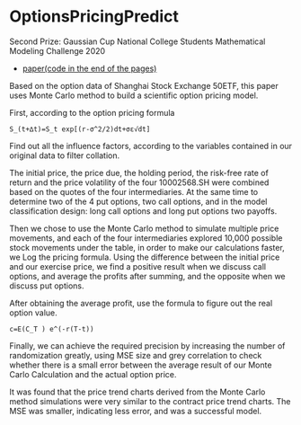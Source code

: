 # OptionsPricingPredict
Second Prize: Gaussian Cup National College Students Mathematical Modeling Challenge 2020 
 - [paper(code in the end of the pages)](https://github.com/dorothy110/OptionsPricingPredict/blob/main/D%E7%BB%84-C%E9%A2%98.pdf)
 
Based on the option data of Shanghai Stock Exchange 50ETF, this paper uses Monte Carlo method to build a scientific option pricing model.

First, according to the option pricing formula
```
S_(t+∆t)=S_t exp⁡[(r-σ^2/2)dt+σε√dt]
```

Find out all the influence factors, according to the variables contained in our original data to filter collation. 

The initial price, the price due, the holding period, the risk-free rate of return and the price volatility of the four 10002568.SH  were combined based on the quotes of the four intermediaries. At the same time to determine two of the 4 put options, two call options, and in the model classification design: long call options and long put options two payoffs.

Then we chose to use the Monte Carlo method to simulate multiple price movements, and each of the four intermediaries explored 10,000 possible stock movements under the table, in order to make our calculations faster, we Log the pricing formula. Using the difference between the initial price and our exercise price, we find a positive result when we discuss call options, and average the profits after summing, and the opposite when we discuss put options. 

After obtaining the average profit, use the formula to figure out the real option value.
```
c=E(C_T ) e^(-r(T-t))
```

Finally, we can achieve the required precision by increasing the number of randomization greatly, using MSE size and grey correlation to check whether there is a small error between the average result of our Monte Carlo Calculation and the actual option price.

It was found that the price trend charts derived from the Monte Carlo method simulations were very similar to the contract price trend charts. The MSE was smaller, indicating less error, and was a successful model.
